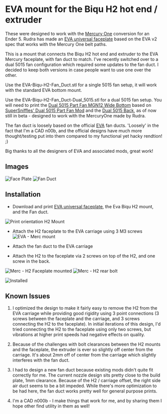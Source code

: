 # EVA mount for the Biqu H2 hot end / extruder

These were designed to work with the [Mercury One](https://github.com/ZeroGDesign/Mercury) conversion for an Ender 5. Rudra has made an [EVA universal faceplate](https://drive.google.com/drive/folders/1WeMnU41LHNeeJy4bnJhXC6Zqy8RPeaLE) based on the EVA v2 spec that works with the Mercury One belt paths.

This is a mount that connects the Biqu H2 hot end and extruder to the EVA Mercury faceplate, with fan duct to match. I've recently switched over to a dual 5015 fan configuration which required some updates to the fan duct. I decided to keep both versions in case people want to use one over the other.

Use the EVA-Biqu-H2-Fan_Duct.stl for a single 5015 fan setup, it will work with the standard EVA bottom mount.

Use the EVA-Biqu-H2-Fan_Duct-Dual_5015.stl for a dual 5015 fan setup. You will need to print the [Dual 5015 Part Fan MGN12 Wide Bottom](https://contrib.eva-3d.page/cooling/assets/dual_5015_bottom_mgn12_wide.stp) based on [SuperSniffles' Dual 5015 Part Fan Mod](https://contrib.eva-3d.page/cooling/dual_5015_part_fan/) and the [Dual 5015 Back](https://cad.onshape.com/documents/3150483a4a0db74e9c812414/w/fabd97c377670e0877f4f9b6/e/330a36823247faf38c00b828), as of now still in beta - designed to work with the MercuryOne made by Rudra.

The fan duct is loosely based on the official [EVA](https://main.eva-3d.page/) fan ducts. 'Loosely' in the fact that I'm a CAD n00b, and the official designs have much more thought/testing put into them compared to my functional yet hacky rendtion! ;)

Big thanks to all the designers of EVA and associated mods, great work!

## Images
![Face Plate](/img/EVA-Biqu-H2-Faceplate.png)
![Fan Duct](/img/EVA-Biqu-H2-Fan_Duct.png)

## Installation
* Download and print [EVA universal faceplate](https://drive.google.com/drive/folders/1WeMnU41LHNeeJy4bnJhXC6Zqy8RPeaLE), the Eva Biqu H2 mount, and the Fan duct.

![Print orientation H2 Mount](/img/EVA-H2_mount.jpg)

* Attach the H2 faceplate to the EVA carriage using 3 M3 screws
![EVA - Merc mount](/img/EVA-Merc-Mount.jpg)

* Attach the fan duct to the EVA carriage

* Attach the H2 to the faceplate via 2 screws on top of the H2, and one screw in the back.

![Merc - H2 Faceplate mounted](/img/EVA-H2_mount-installed.jpg)
![Merc - H2 rear bolt](/img/EVA-Merc-H2-install-rear-bolt.jpeg)

![Installed](/img/EVA-H2_installed.jpg)


## Known Issues
1. I optimized the design to make it fairly easy to remove the H2 from the EVA carriage while providing good rigidity using 3 point connections (3 screws between the faceplate and the carriage, and 3 screws connecting the H2 to the faceplate). In initial iterations of this design, I'd tried connecting the H2 to the faceplate using only two screws, but vibrations at higher print speeds had negative effects on quality.

2. Because of the challenges with bolt clearances between the H2 mounts and the faceplate, the extruder is ever so slightly off center from the carriage. It's about 2mm off of center from the carriage which slightly interferes with the fan duct.

3. I had to design a new fan duct because existing mods didn't quite fit correctly for me. The current nozzle design sits pretty close to the build plate, 1mm clearance. Because of the H2 / carriage offset, the right side air duct seems to be a bit impeded. While there's more optimization to be had here, the fan duct works pretty well for general purpose prints.

4. I'm a CAD n000b - I make things that work for me, and by sharing them I hope other find utility in them as well!
